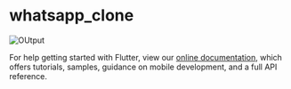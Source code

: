 # whatsapp_clone



![OUtput](https://photos.app.goo.gl/xf9xQSztZZxy9foE8)




For help getting started with Flutter, view our
[online documentation](https://flutter.dev/docs), which offers tutorials,
samples, guidance on mobile development, and a full API reference.
